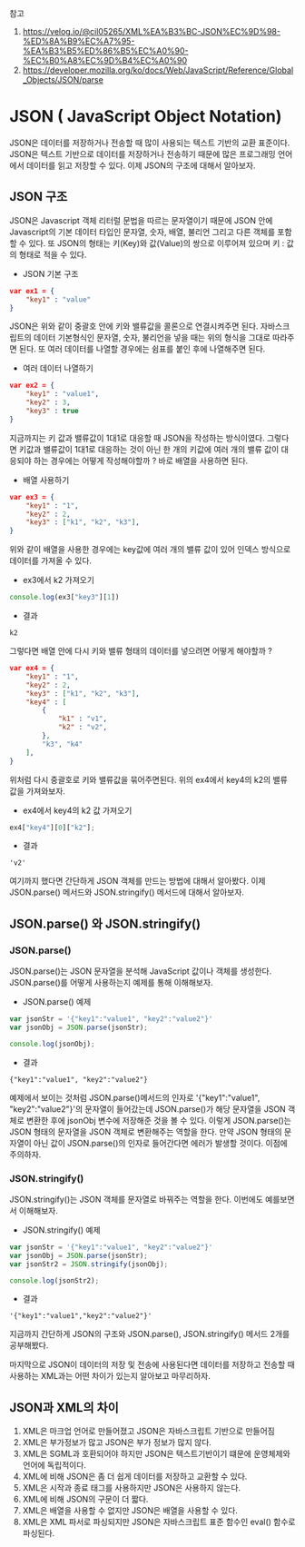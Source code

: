 참고 
1. https://velog.io/@cil05265/XML%EA%B3%BC-JSON%EC%9D%98-%ED%8A%B9%EC%A7%95-%EA%B3%B5%ED%86%B5%EC%A0%90-%EC%B0%A8%EC%9D%B4%EC%A0%90
2. https://developer.mozilla.org/ko/docs/Web/JavaScript/Reference/Global_Objects/JSON/parse

# JSON ( JavaScript Object Notation)

JSON은 데이터를 저장하거나 전송할 때 많이 사용되는 텍스트 기반의 교환 표준이다. JSON은 텍스트 기반으로 데이터를 저장하거나 전송하기 때문에 많은 프로그래밍 언어에서 데이터를 읽고 저장할 수 있다. 이제 JSON의 구조에 대해서 알아보자.

## JSON 구조

JSON은 Javascript 객체 리터럴 문법을 따르는 문자열이기 때문에 JSON 안에 Javascript의 기본 데이터 타입인 문자열, 숫자, 배열, 불리언 그리고 다른 객체를 포함할 수 있다. 또 JSON의 형태는 키(Key)와 값(Value)의 쌍으로 이루어져 있으며 키 : 값의 형태로 적을 수 있다. 

- JSON 기본 구조

```JSON
var ex1 = {
    "key1" : "value" 
}
```

JSON은 위와 같이 중괄호 안에 키와 밸류값을 콜론으로 연결시켜주면 된다. 자바스크립트의 데이터 기본형식인 문자열, 숫자, 불리언을 넣을 때는 위의 형식을 그대로 따라주면 된다.
또 여러 데이터를 나열할 경우에는 쉼표를 붙인 후에 나열해주면 된다.

- 여러 데이터 나열하기

```JSON
var ex2 = {
    "key1" : "value1",
    "key2" : 3,
    "key3" : true
}
```

지금까지는 키 값과 밸류값이 1대1로 대응할 때 JSON을 작성하는 방식이였다.
그렇다면 키값과 밸류값이 1대1로 대응하는 것이 아닌 한 개의 키값에 여러 개의 밸류 값이 대응되야 하는 경우에는 어떻게 작성해야할까 ?
바로 배열을 사용하면 된다.

- 배열 사용하기

```JSON
var ex3 = { 
    "key1" : "1", 
    "key2" : 2,
    "key3" : ["k1", "k2", "k3"],
}
```

위와 같이 배열을 사용한 경우에는 key값에 여러 개의 밸류 값이 있어 인덱스 방식으로 데이터를 가져올 수 있다.

- ex3에서 k2 가져오기

```JavaScript
console.log(ex3["key3"][1])
```

- 결과

```
k2
```

그렇다면 배열 안에 다시 키와 밸류 형태의 데이터를 넣으려면 어떻게 해야할까 ?

```JSON
var ex4 = { 
    "key1" : "1", 
    "key2" : 2,
    "key3" : ["k1", "k2", "k3"],
    "key4" : [
        {
            "k1" : "v1",
            "k2" : "v2",
        },
        "k3", "k4"
    ],
}
```

위처럼 다시 중괄호로 키와 밸류값을 묶어주면된다. 위의 ex4에서 key4의 k2의 밸류 값을 가져와보자.

- ex4에서 key4의 k2 값 가져오기

```JavaScript
ex4["key4"][0]["k2"];
```

- 결과
```
'v2'
```

여기까지 했다면 간단하게 JSON 객체를 만드는 방법에 대해서 알아봤다.
이제 JSON.parse() 메서드와 JSON.stringify() 메서드에 대해서 알아보자.

## JSON.parse() 와 JSON.stringify()

### JSON.parse()

JSON.parse()는 JSON 문자열을 분석해 JavaScript 값이나 객체를 생성한다. 
JSON.parse()를 어떻게 사용하는지 예제를 통해 이해해보자.

- JSON.parse() 예제

```JavaScript
var jsonStr = '{"key1":"value1", "key2":"value2"}'
var jsonObj = JSON.parse(jsonStr);

console.log(jsonObj);
```

- 결과 

```
{"key1":"value1", "key2":"value2"}
```

예제에서 보이는 것처럼 JSON.parse()메서드의 인자로 '{"key1":"value1", "key2":"value2"}'의 문자열이 들어갔는데 JSON.parse()가 해당 문자열을 JSON 객체로 변환한 후에 jsonObj 변수에 저장해준 것을 볼 수 있다. 
이렇게 JSON.parse()는 JSON 형태의 문자열을 JSON 객체로 변환해주는 역할을 한다.
만약 JSON 형태의 문자열이 아닌 값이 JSON.parse()의 인자로 들어간다면 에러가 발생할 것이다. 이점에 주의하자.

### JSON.stringify()

JSON.stringify()는 JSON 객체를 문자열로 바꿔주는 역할을 한다. 이번에도 예를보면서 이해해보자.

- JSON.stringify() 예제

```JavaScript
var jsonStr = '{"key1":"value1", "key2":"value2"}'
var jsonObj = JSON.parse(jsonStr);
var jsonStr2 = JSON.stringify(jsonObj);

console.log(jsonStr2);
```

- 결과
```
'{"key1":"value1","key2":"value2"}'
```

지금까지 간단하게 JSON의 구조와 JSON.parse(), JSON.stringify() 메서드 2개를 공부해봤다. 

마지막으로 JSON이 데이터의 저장 및 전송에 사용된다면 데이터를 저장하고 전송할 때 사용하는 XML과는 어떤 차이가 있는지 알아보고 마무리하자.

## JSON과 XML의 차이

1. XML은 마크업 언어로 만들어졌고 JSON은 자바스크립트 기반으로 만들어짐
2. XML은 부가정보가 많고 JSON은 부가 정보가 많지 않다.
3. XML은 SGML과 호환되어야 하지만 JSON은 텍스트기반이기 떄문에 운영체제와 언어에 독립적이다.
4. XML에 비해 JSON은 좀 더 쉽게 데이터를 저장하고 교환할 수 있다.
5. XML은 시작과 종료 태그를 사용하지만 JSON은 사용하지 않는다.
6. XML에 비해 JSON의 구문이 더 짧다.
7. XML은 배열을 사용할 수 없지만 JSON은 배열을 사용할 수 있다.
8. XML은 XML 파서로 파싱되지만 JSON은 자바스크립트 표준 함수인 eval() 함수로 파싱된다.
